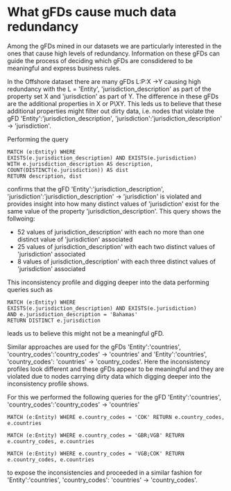 # What gFDs cause much data redundancy

Among the gFDs mined in our datasets we are particularly interested in the ones that cause high levels of redundancy. Information on these gFDs can guide the process of deciding which gFDs are consdidered to be meaningful and express business rules.

In the Offshore dataset there are many gFDs L:P:X ->Y causing high redundancy with the L = 'Entity', 'jurisdiction_description' as part of the property set X and 'jurisdiction' as part of Y. The difference in these gFDs are the additional properties in X or P\XY. This leds us to believe that these additional properties might filter out dirty data, i.e. nodes that violate the gFD 'Entity':'jurisdiction_description', 'jurisdiction':'jurisdiction_description' -> 'jurisdiction'.

Performing the query

```
MATCH (e:Entity) WHERE
EXISTS(e.jurisdiction_description) AND EXISTS(e.jurisdiction)
WITH e.jurisdiction_description AS description, COUNT(DISTINCT(e.jurisdiction)) AS dist
RETURN description, dist
```

confirms that the gFD 'Entity':'jurisdiction_description', 'jurisdiction':'jurisdiction_description' -> 'jurisdiction' is violated and provides insight into how many distinct values of 'jurisdiction' exist for the same value of the property 'jurisdiction_description'. This query shows the follwoing:

- 52 values of jurisdiction_description' with each no more than one distinct value of 'jurisdiction' associated
- 25 values of jurisdiction_description' with each two distinct values of 'jurisdiction' associated
- 8 values of jurisdiction_description' with each three distinct values of 'jurisdiction' associated

This inconsistency profile and digging deeper into the data performing queries such as

```
MATCH (e:Entity) WHERE
EXISTS(e.jurisdiction_description) AND EXISTS(e.jurisdiction)
AND e.jurisdiction_description = 'Bahamas' 
RETURN DISTINCT e.jurisdiction
```

leads us to believe this might not be a meaningful gFD.

Similar approaches are used for the gFDs 'Entity':'countries', 'country_codes':'country_codes' -> 'countries' and 'Entity':'countries', 'country_codes': 'countries' -> 'country_codes'. Here the inconsistency profiles look different and these gFDs appear to be meaningful and they are violated due to nodes carrying dirty data which digging deeper into the inconsistency profile shows.

For this we performed the following queries for the gFD 'Entity':'countries', 'country_codes':'country_codes' -> 'countries'

```
MATCH (e:Entity) WHERE e.country_codes = 'COK' RETURN e.country_codes, e.countries
```
```
MATCH (e:Entity) WHERE e.country_codes = 'GBR;VGB' RETURN e.country_codes, e.countries
```
```
MATCH (e:Entity) WHERE e.country_codes = 'VGB;COK' RETURN e.country_codes, e.countries
```

to expose the inconsistencies and proceeded in a similar fashion for 'Entity':'countries', 'country_codes': 'countries' -> 'country_codes'.



